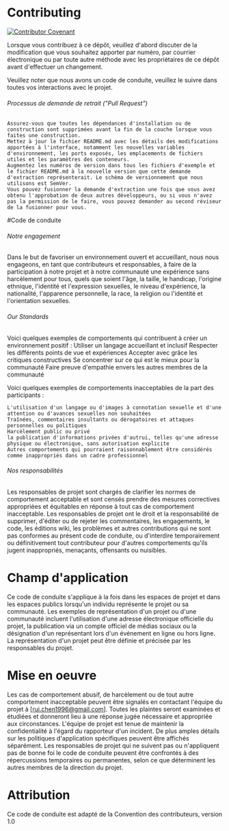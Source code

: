 # Contributing
[![Contributor Covenant](https://img.shields.io/badge/Contributor%20Covenant-v1.0%20adopted-ff69b4.svg)](code_of_conduct.md) 

Lorsque vous contribuez à ce dépôt, veuillez d'abord discuter de la modification que vous souhaitez apporter par numéro, par courrier électronique ou par toute autre méthode avec les propriétaires de ce dépôt avant d'effectuer un changement.

Veuillez noter que nous avons un code de conduite, veuillez le suivre dans toutes vos interactions avec le projet.

###### Processus de demande de retrait ("Pull Request")

    Assurez-vous que toutes les dépendances d'installation ou de construction sont supprimées avant la fin de la couche lorsque vous faites une construction.
    Mettez à jour le fichier README.md avec les détails des modifications apportées à l'interface, notamment les nouvelles variables d'environnement, les ports exposés, les emplacements de fichiers utiles et les paramètres des conteneurs.
    Augmentez les numéros de version dans tous les fichiers d'exemple et le fichier README.md à la nouvelle version que cette demande d'extraction représenterait. Le schéma de versionnement que nous utilisons est SemVer.
    Vous pouvez fusionner la demande d'extraction une fois que vous avez obtenu l'approbation de deux autres développeurs, ou si vous n'avez pas la permission de le faire, vous pouvez demander au second réviseur de la fusionner pour vous.
   

#Code de conduite
###### Notre engagement
Dans le but de favoriser un environnement ouvert et accueillant, nous nous engageons, en tant que contributeurs et responsables, à faire de la participation à notre projet et à notre communauté une expérience sans harcèlement pour tous, quels que soient l'âge, la taille, le handicap, l'origine ethnique, l'identité et l'expression sexuelles, le niveau d'expérience, la nationalité, l'apparence personnelle, la race, la religion ou l'identité et l'orientation sexuelles.

###### Our Standards

Voici quelques exemples de comportements qui contribuent à créer un environnement positif :
    Utiliser un langage accueillant et inclusif
    Respecter les différents points de vue et expériences
    Accepter avec grâce les critiques constructives
    Se concentrer sur ce qui est le mieux pour la communauté
    Faire preuve d'empathie envers les autres membres de la communauté

Voici quelques exemples de comportements inacceptables de la part des participants :

    L'utilisation d'un langage ou d'images à connotation sexuelle et d'une attention ou d'avances sexuelles non souhaitées
    Traînées, commentaires insultants ou dérogatoires et attaques personnelles ou politiques
    Harcèlement public ou privé
    la publication d'informations privées d'autrui, telles qu'une adresse physique ou électronique, sans autorisation explicite
    Autres comportements qui pourraient raisonnablement être considérés comme inappropriés dans un cadre professionnel
    
###### Nos responsabilités
Les responsables de projet sont chargés de clarifier les normes de comportement acceptable et sont censés prendre des mesures correctives appropriées et équitables en réponse à tout cas de comportement inacceptable.
Les responsables de projet ont le droit et la responsabilité de supprimer, d'éditer ou de rejeter les commentaires, les engagements, le code, les éditions wiki, les problèmes et autres contributions qui ne sont pas conformes au présent code de conduite, ou d'interdire temporairement ou définitivement tout contributeur pour d'autres comportements qu'ils jugent inappropriés, menaçants, offensants ou nuisibles.

# Champ d'application
Ce code de conduite s'applique à la fois dans les espaces de projet et dans les espaces publics lorsqu'un individu représente le projet ou sa communauté. Les exemples de représentation d'un projet ou d'une communauté incluent l'utilisation d'une adresse électronique officielle du projet, la publication via un compte officiel de médias sociaux ou la désignation d'un représentant lors d'un événement en ligne ou hors ligne. La représentation d'un projet peut être définie et précisée par les responsables du projet.

# Mise en oeuvre 
Les cas de comportement abusif, de harcèlement ou de tout autre comportement inacceptable peuvent être signalés en contactant l'équipe du projet à [rui.chen1996@gmail.com]. Toutes les plaintes seront examinées et étudiées et donneront lieu à une réponse jugée nécessaire et appropriée aux circonstances. L'équipe de projet est tenue de maintenir la confidentialité à l'égard du rapporteur d'un incident. De plus amples détails sur les politiques d'application spécifiques peuvent être affichés séparément.
Les responsables de projet qui ne suivent pas ou n'appliquent pas de bonne foi le code de conduite peuvent être confrontés à des répercussions temporaires ou permanentes, selon ce que déterminent les autres membres de la direction du projet.

# Attribution
Ce code de conduite est adapté de la Convention des contributeurs, version 1.0
